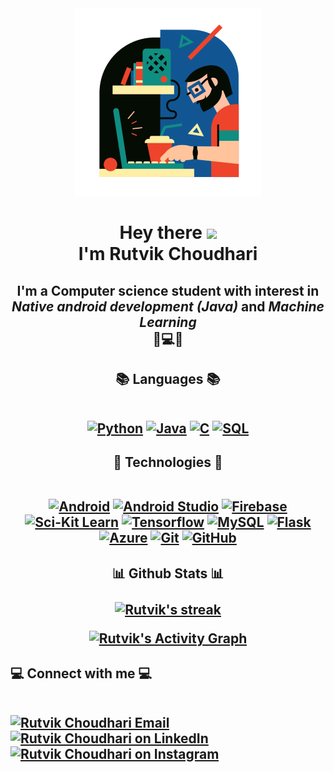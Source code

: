 <div align="center"><a href="#"><img width="auto" height="auto" src="https://github.com/Rutvik-C/Rutvik-C/blob/main/pro_ills.png"/></a></div>
<h1 align="center">Hey there <img src="https://raw.githubusercontent.com/MartinHeinz/MartinHeinz/master/wave.gif" width="30px"> <br/> I'm Rutvik Choudhari </h1>
<h2 align="center">I'm a Computer science student with interest in <i>Native android development (Java)</i> and <i>Machine Learning</i><br>📱💻🤖</h2>

<h2 align="center">📚 Languages 📚<br/><br/>
  <p align="center"> 
    <a href="#"><img alt="Python" width="50px" src="https://img.icons8.com/color/48/000000/python.png"/></a> 
    <a href="#"><img alt="Java" width="50px" src="https://img.icons8.com/color/48/000000/java-coffee-cup-logo.png"/></a>
    <a href="#"><img alt="C" width="50px" src="https://img.icons8.com/color/452/c-programming.png"/></a>
    <a href="#"><img alt="SQL" width="50px" src="https://img.icons8.com/fluency/48/000000/database.png"/></a>
</p>
</h2>

<h2 align="center">🚀 Technologies 🚀<br/><br/>
  <p align="center"> 
    <a href="#"><img alt="Android" width="50px" src="https://img.icons8.com/fluency/48/000000/android-os.png"/></a> 
    <a href="#"><img alt="Android Studio" width="50px" src="https://2.bp.blogspot.com/-tzm1twY_ENM/XlCRuI0ZkRI/AAAAAAAAOso/BmNOUANXWxwc5vwslNw3WpjrDlgs9PuwQCLcBGAsYHQ/s1600/pasted%2Bimage%2B0.png"/></a>
    <a href="#"><img alt="Firebase" width="50px" src="https://img.icons8.com/color/452/firebase.png"/></a>
    <a href="#"><img alt="Sci-Kit Learn" align="top" width="50px" src="https://upload.wikimedia.org/wikipedia/commons/thumb/0/05/Scikit_learn_logo_small.svg/1280px-Scikit_learn_logo_small.svg.png"/></a>
    <a href="#"><img alt="Tensorflow" width="50px" src="https://img.icons8.com/color/96/000000/tensorflow.png"/></a>
    <a href="#"><img alt="MySQL" width="50px" src="https://pngimg.com/uploads/mysql/mysql_PNG23.png"/></a>
    <a href="#"><img alt="Flask" width="50px" src="https://cdn.freebiesupply.com/logos/thumbs/2x/flask-logo.png"/></a>
    <a href="#"><img alt="Azure" width="50px" src="https://img.icons8.com/color/96/000000/azure-1.png"/></a>
    <a href="#"><img alt="Git" width="50px" src="https://img.icons8.com/color/96/000000/git.png"/></a>
    <a href="#"><img alt="GitHub" width="50px" src="https://img.icons8.com/color/48/000000/github--v1.png"/></a>
</p>
</h2>

<h2 align="center">📊 Github Stats 📊<br><br>
    <a href="#">
        <img title="🔥 Get streak stats for your profile at git.io/streak-stats" alt="Rutvik's streak" src="https://github-readme-streak-stats.herokuapp.com/?user=Rutvik-C&theme=black-ice&hide_border=true&stroke=0000&background=060A0CD0"/>
    </a>
  
  <a href="#"><img alt="Rutvik's Activity Graph" src="https://activity-graph.herokuapp.com/graph?username=Rutvik-C&bg_color=0D1117&color=5BCDEC&line=5BCDEC&point=FFFFFF&hide_border=true" /></a>
  
</h2>    

<h2 align="left">💻 Connect with me 💻<br/><br/>
  <p align="left">
    <a href = "mailto: rutvikchoudhari97@gmail.com"><img alt="Rutvik Choudhari Email" src="https://img.icons8.com/fluency/48/000000/email-open.png"/></a>
    <a href = "https://www.linkedin.com/in/rutvik-choudhari-76b4311b4/"><img alt="Rutvik Choudhari on LinkedIn" src="https://img.icons8.com/fluent/48/000000/linkedin.png"/></a>
    <a href = "https://www.instagram.com/rutvik_c14/"><img alt="Rutvik Choudhari on Instagram" src="https://img.icons8.com/fluent/48/000000/instagram-new.png"/></a>
  </p>
</h2>
